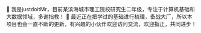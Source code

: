 👋 我是justdoitMr，目前某滨海城市理工院校研究生二年级，专注于计算机基础和大数据领域，多谢指教！
👋 最近正在把学过的基础进行梳理，备战大厂，所以本项目也会一直不断的更新，有兴趣的小伙伴欢迎访问交流，欢迎指正，共同进步！
